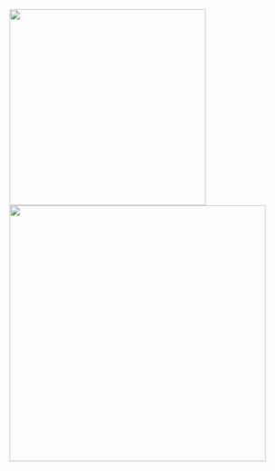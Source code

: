 <a href="https://github.com/anuraghazra/github-readme-stats">
  <img align="left" width="347" src="https://github-readme-stats-wataru343.vercel.app/api/top-langs/?username=Wataru343&show_icons=true&theme=dark&layout=compact&langs_count=8" />
  <img align="left" width="453" src="https://github-readme-stats-wataru343.vercel.app/api?username=Wataru343&show_icons=true&theme=dark&&count_private=true&include_all_commits=true" />
</a>
